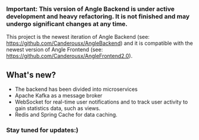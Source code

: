 ### **Important: This version of Angle Backend is under active development and heavy refactoring. It is not finished and may undergo significant changes at any time.**

This project is the newest iteration of Angle Backend (see: https://github.com/Canderousx/AngleBackend) and it is compatible with the newest version of Angle Frontend (see: https://github.com/Canderousx/AngleFrontend2.0).


## What's new?

- The backend has been divided into microservices
- Apache Kafka as a message broker
- WebSocket for real-time user notifications and to track user activity to gain statistics data, such as views.
- Redis and Spring Cache for data caching.


### Stay tuned for updates:)
